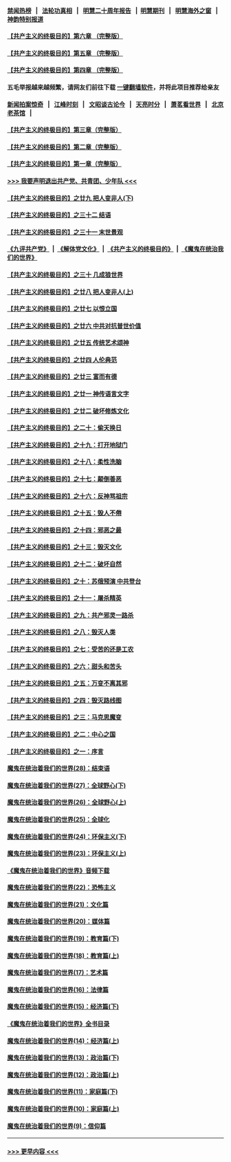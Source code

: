 #### [禁闻热榜](热点新闻.md?=0)  &nbsp;&nbsp;|&nbsp;&nbsp; [法轮功真相](https://github.com/gfw-breaker/truth/blob/master/README.md?=0) &nbsp;&nbsp;|&nbsp;&nbsp; [明慧二十周年报告](https://github.com/gfw-breaker/mh-reports/blob/master/README.md?=0) &nbsp;&nbsp;|&nbsp;&nbsp;[明慧期刊](https://github.com/gfw-breaker/mh-qikan) &nbsp;&nbsp;|&nbsp;&nbsp; [明慧海外之窗](https://github.com/gfw-breaker/mh-news/blob/master/README.md?=0) &nbsp;&nbsp;|&nbsp;&nbsp; [神韵特别报道](https://github.com/gfw-breaker/mh-news/blob/master/shenyun.md?=0)
#### [【共产主义的终极目的】第六章 （完整版）](../pages/nsc422/n11428913.md?t=03030031) 
#### [【共产主义的终极目的】第五章 （完整版）](../pages/nsc422/n11428912.md?t=03030031) 
#### [【共产主义的终极目的】第四章 （完整版）](../pages/nsc422/n11428907.md?t=03030031) 
#### 五毛举报越来越频繁，请网友们前往下载 [一键翻墙软件](https://github.com/gfw-breaker/ssr-accounts)，并将此项目推荐给亲友
#### [新闻拍案惊奇](https://github.com/gfw-breaker/banned-news/blob/master/pages/link4.md) &nbsp;&nbsp;|&nbsp;&nbsp; [江峰时刻](https://github.com/gfw-breaker/banned-news/blob/master/pages/link4.md) &nbsp;&nbsp;|&nbsp;&nbsp; [文昭谈古论今](https://github.com/gfw-breaker/banned-news/blob/master/pages/link4.md) &nbsp;&nbsp;|&nbsp;&nbsp; [天亮时分](https://github.com/gfw-breaker/banned-news/blob/master/pages/link4.md) &nbsp;&nbsp;|&nbsp;&nbsp; [萧茗看世界](https://github.com/gfw-breaker/banned-news/blob/master/pages/link4.md) &nbsp;&nbsp;|&nbsp;&nbsp; [北京老茶馆](https://github.com/gfw-breaker/banned-news/blob/master/pages/link4.md) &nbsp;&nbsp;|&nbsp;&nbsp; 
#### [【共产主义的终极目的】第三章（完整版）](../pages/nsc422/n11428848.md?t=03030031) 
#### [【共产主义的终极目的】第二章（完整版）](../pages/nsc422/n11428831.md?t=03030031) 
#### [【共产主义的终极目的】第一章（完整版）](../pages/nsc422/n11417651.md?t=03030031) 
#### [>>> 我要声明退出共产党、共青团、少年队 <<<](https://github.com/begood0513/goodnews/blob/master/quit/letter.md) 
#### [【共产主义的终极目的】之廿九 把人变非人(下)](../pages/nsc422/n11344140.md?t=03030031) 
#### [【共产主义的终极目的】之三十二 结语](../pages/nsc422/n11360535.md?t=03030031) 
#### [【共产主义的终极目的】之三十一 末世景观](../pages/nsc422/n11351129.md?t=03030031) 
#### [《九评共产党》](https://github.com/begood0513/9ping.md/blob/master/README.md) &nbsp;|&nbsp; [《解体党文化》](../../../../jtdwh.md/blob/master/README.md)  &nbsp;|&nbsp; [《共产主义的终极目的》](../../../../gczydzjmd.md/blob/master/README.md) &nbsp;|&nbsp; [《魔鬼在统治我们的世界》](../../../../mgztzwmdsj.md/blob/master/README.md) 
#### [【共产主义的终极目的】之三十 几成狼世界](../pages/nsc422/n11348280.md?t=03030031) 
#### [【共产主义的终极目的】之廿八 把人变非人(上)](../pages/nsc422/n11340492.md?t=03030031) 
#### [【共产主义的终极目的】之廿七 以恨立国](../pages/nsc422/n11336944.md?t=03030031) 
#### [【共产主义的终极目的】之廿六 中共对抗普世价值](../pages/nsc422/n11324785.md?t=03030031) 
#### [【共产主义的终极目的】之廿五 传统艺术颂神](../pages/nsc422/n11296396.md?t=03030031) 
#### [【共产主义的终极目的】之廿四 人伦典范](../pages/nsc422/n11296397.md?t=03030031) 
#### [【共产主义的终极目的】之廿三 富而有德](../pages/nsc422/n11283598.md?t=03030031) 
#### [【共产主义的终极目的】之廿一 神传语言文字](../pages/nsc422/n11263265.md?t=03030031) 
#### [【共产主义的终极目的】之廿二 破坏修炼文化](../pages/nsc422/n11245728.md?t=03030031) 
#### [【共产主义的终极目的】之二十：偷天换日](../pages/nsc422/n11238846.md?t=03030031) 
#### [【共产主义的终极目的】之十九：打开地狱门](../pages/nsc422/n11206376.md?t=03030031) 
#### [【共产主义的终极目的】之十八：柔性洗脑](../pages/nsc422/n11199994.md?t=03030031) 
#### [【共产主义的终极目的】之十七：颠倒善恶](../pages/nsc422/n11179782.md?t=03030031) 
#### [【共产主义的终极目的】之十六：反神骂祖宗](../pages/nsc422/n11166798.md?t=03030031) 
#### [【共产主义的终极目的】之十五：毁人不倦](../pages/nsc422/n11166792.md?t=03030031) 
#### [【共产主义的终极目的】之十四：邪恶之最](../pages/nsc422/n11150249.md?t=03030031) 
#### [【共产主义的终极目的】之十三：毁灭文化](../pages/nsc422/n11135227.md?t=03030031) 
#### [【共产主义的终极目的】之十二：破坏自然](../pages/nsc422/n11135214.md?t=03030031) 
#### [【共产主义的终极目的】之十：苏俄预演 中共登台](../pages/nsc422/n11118424.md?t=03030031) 
#### [【共产主义的终极目的】之十一：屠杀精英](../pages/nsc422/n11118442.md?t=03030031) 
#### [【共产主义的终极目的】之九：共产邪灵一路杀](../pages/nsc422/n11114139.md?t=03030031) 
#### [【共产主义的终极目的】之八：毁灭人类](../pages/nsc422/n11108503.md?t=03030031) 
#### [【共产主义的终极目的】之七：受苦的还是工农](../pages/nsc422/n11101809.md?t=03030031) 
#### [【共产主义的终极目的】之六：甜头和苦头](../pages/nsc422/n11096971.md?t=03030031) 
#### [【共产主义的终极目的】之五：万变不离其邪](../pages/nsc422/n11091285.md?t=03030031) 
#### [【共产主义的终极目的】之四：毁灭路线图](../pages/nsc422/n11086284.md?t=03030031) 
#### [【共产主义的终极目的】之三：马克思魔变](../pages/nsc422/n11061941.md?t=03030031) 
#### [【共产主义的终极目的】之二：中心之国](../pages/nsc422/n11047728.md?t=03030031) 
#### [【共产主义的终极目的】之一：序言](../pages/nsc422/n11086077.md?t=03030031) 
#### [魔鬼在统治着我们的世界(28)：结束语](../pages/nsc422/n10936246.md?t=03030031) 
#### [魔鬼在统治着我们的世界(27)：全球野心(下)](../pages/nsc422/n10928319.md?t=03030031) 
#### [魔鬼在统治着我们的世界(26)：全球野心(上)](../pages/nsc422/n10900318.md?t=03030031) 
#### [魔鬼在统治着我们的世界(25)：全球化](../pages/nsc422/n10788205.md?t=03030031) 
#### [魔鬼在统治着我们的世界(24)：环保主义(下)](../pages/nsc422/n10695307.md?t=03030031) 
#### [魔鬼在统治着我们的世界(23)：环保主义(上)](../pages/nsc422/n10688613.md?t=03030031) 
#### [《魔鬼在统治着我们的世界》音频下载](../pages/nsc422/n10635553.md?t=03030031) 
#### [魔鬼在统治着我们的世界(22)：恐怖主义](../pages/nsc422/n10614727.md?t=03030031) 
#### [魔鬼在统治着我们的世界(21)：文化篇](../pages/nsc422/n10597706.md?t=03030031) 
#### [魔鬼在统治着我们的世界(20)：媒体篇](../pages/nsc422/n10586579.md?t=03030031) 
#### [魔鬼在统治着我们的世界(19)：教育篇(下)](../pages/nsc422/n10564808.md?t=03030031) 
#### [魔鬼在统治着我们的世界(18)：教育篇(上)](../pages/nsc422/n10526970.md?t=03030031) 
#### [魔鬼在统治着我们的世界(17)：艺术篇](../pages/nsc422/n10499093.md?t=03030031) 
#### [魔鬼在统治着我们的世界(16)：法律篇](../pages/nsc422/n10485969.md?t=03030031) 
#### [魔鬼在统治着我们的世界(15)：经济篇(下)](../pages/nsc422/n10469975.md?t=03030031) 
#### [《魔鬼在统治着我们的世界》全书目录](../pages/nsc422/n10464261.md?t=03030031) 
#### [魔鬼在统治着我们的世界(14)：经济篇(上)](../pages/nsc422/n10457370.md?t=03030031) 
#### [魔鬼在统治着我们的世界(13)：政治篇(下)](../pages/nsc422/n10448270.md?t=03030031) 
#### [魔鬼在统治着我们的世界(12)：政治篇(上)](../pages/nsc422/n10444576.md?t=03030031) 
#### [魔鬼在统治着我们的世界(11)：家庭篇(下)](../pages/nsc422/n10440961.md?t=03030031) 
#### [魔鬼在统治着我们的世界(10)：家庭篇(上)](../pages/nsc422/n10435448.md?t=03030031) 
#### [魔鬼在统治着我们的世界(9)：信仰篇](../pages/nsc422/n10432159.md?t=03030031) 

----
#### [ >>> 更早内容 <<< ](../indexes/nsc422-earlier.md)
